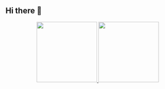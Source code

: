 ## Hi there 👋

<div align="center">
  <a href="https://github.com/brmdm2020">
    <img height="165" src="主卡片URL&theme=transparent&include_all_commits=true" />
    <img height="165" src="语言卡片URL&theme=transparent&layout=compact" />
  </a>
</div>
<!--
**brmdm2020/BRMDM2020** is a ✨ _special_ ✨ repository because its `README.md` (this file) appears on your GitHub profile.

Here are some ideas to get you started:

- 🔭 I’m currently working on ...
- 🌱 I’m currently learning ...
- 👯 I’m looking to collaborate on ...
- 🤔 I’m looking for help with ...
- 💬 Ask me about ...
- 📫 How to reach me: ...
- 😄 Pronouns: ...
- ⚡ Fun fact: ...
-->
